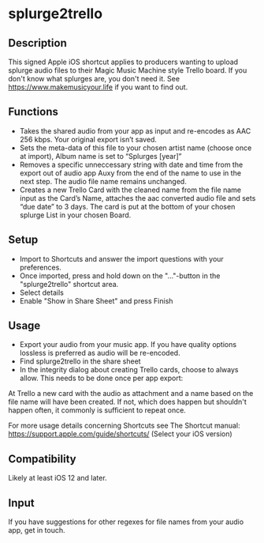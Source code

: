 
# splurge2trello

## Description
This signed Apple iOS shortcut applies to producers wanting to upload splurge audio files to their Magic Music Machine style Trello board. 
If you don't know what splurges are, you don't need it. See https://www.makemusicyour.life if you want to find out.

## Functions
- Takes the shared audio from your app as input and re-encodes as AAC 256 kbps. Your original export isn’t saved.
- Sets the meta-data of this file to your chosen artist name (choose once at import), Album name is set to “Splurges [year]”
- Removes a specific unneccessary string with date and time from the export out of audio app Auxy from the end of the name to use in the next step. The audio file name remains unchanged.
- Creates a new Trello Card with the cleaned name from the file name input as the Card’s Name, attaches the aac converted audio file and sets “due date” to 3 days. The card is put at the bottom of your chosen splurge List in your chosen Board. 

## Setup

* Import to Shortcuts and answer the import questions with your preferences.
* Once imported, press and hold down on the "…"-button in the "splurge2trello" shortcut area.
* Select details
* Enable "Show in Share Sheet" and press Finish

## Usage

* Export your audio from your music app. If you have quality options lossless is preferred as audio will be re-encoded.
* Find splurge2trello in the share sheet  
* In the integrity dialog about creating Trello cards, choose to always allow. This needs to be done once per app export: 

At Trello a new card with the audio as attachment and a name based on the file name will have been created. If not, which does happen but shouldn't happen often, it commonly is sufficient to repeat once.

For more usage details concerning Shortcuts see The Shortcut manual: 
https://support.apple.com/guide/shortcuts/ (Select your iOS version)

## Compatibility

Likely at least iOS 12 and later.

## Input
If you have suggestions for other regexes for file names from your audio app, get in touch.
